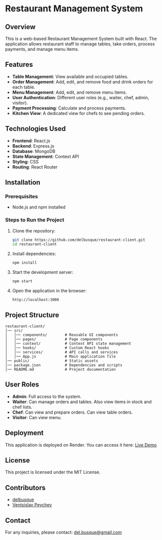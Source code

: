 # Restaurant Management System

## Overview

This is a web-based Restaurant Management System built with React. The application allows restaurant staff to manage tables, take orders, process payments, and manage menu items.

## Features

- **Table Management**: View available and occupied tables.
- **Order Management**: Add, edit, and remove food and drink orders for each table.
- **Menu Management**: Add, edit, and remove menu items.
- **User Authentication**: Different user roles (e.g., waiter, chef, admin, visitor).
- **Payment Processing**: Calculate and process payments.
- **Kitchen View**: A dedicated view for chefs to see pending orders.

## Technologies Used

- **Frontend**: React.js
- **Backend**: Express.js
- **Database**: MongoDB
- **State Management**: Context API
- **Styling**: CSS
- **Routing**: React Router

## Installation

### Prerequisites

- Node.js and npm installed

### Steps to Run the Project

1. Clone the repository:
   ```sh
   git clone https://github.com/delbusque/restaurant-client.git
   cd restaurant-client
   ```
2. Install dependencies:
   ```sh
   npm install
   ```
3. Start the development server:
   ```sh
   npm start
   ```
4. Open the application in the browser:
   ```
   http://localhost:3000
   ```

## Project Structure

```
restaurant-client/
│── src/
│   │── components/        # Reusable UI components
│   │── pages/             # Page components
│   │── context/           # Context API state management
│   │── hooks/             # Custom React hooks
│   │── services/          # API calls and services
│   │── App.js             # Main application file
│── public/                # Static assets
│── package.json           # Dependencies and scripts
│── README.md              # Project documentation
```

## User Roles

- **Admin**: Full access to the system.
- **Waiter**: Can manage orders and tables. Also view items in stock and chef lists.
- **Chef**: Can view and prepare orders. Can view table orders.
- **Visitor**: Can view menu.

## Deployment

This application is deployed on Render. You can access it here: [Live Demo](https://ourestaurant.onrender.com)

## License

This project is licensed under the MIT License.

## Contributors

- [delbusque](https://github.com/delbusque)
- [Ventsislav Peychev](https://www.linkedin.com/in/ventsislav-peychev/)

## Contact

For any inquiries, please contact: [del.busque@gmail.com](mailto\:del.busque@gmail.com)


